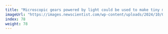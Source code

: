 ```yaml
---
title: "Microscopic gears powered by light could be used to make tiny machines"
imageUrl: "https://images.newscientist.com/wp-content/uploads/2024/10/07163811/SEI_224804133.jpg?width=788"
index: 78
weight: 78
---
```

